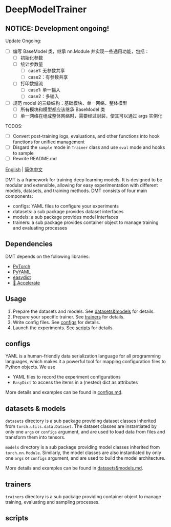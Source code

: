 # DeepModelTrainer

## NOTICE: Development ongoing!

Update Ongoing:

- [ ] 编写 BaseModel 类，继承 nn.Module 并实现一些通用功能，包括：
  - [ ] 初始化参数
  - [ ] 统计参数量
    - [ ] case1: 无参数共享
    - [ ] case2：有参数共享
  - [ ] 打印数据流
    - [ ] case1: 单一输入
    - [ ] case2：多输入
- [ ] 规范 model 的三级结构：基础模块、单一网络、整体模型
  - [ ] 所有模块和模型都应该继承 BaseModel 类
  - [ ] 单一网络在组成整体网络时，需要经过封装，使其可以通过 args 实例化

TODOS:

- [ ] Convert post-training logs, evaluations, and other functions into hook functions for unified management
- [ ] Disgard the `sample` mode in `Trainer` class and use `eval` mode and hooks to sample
- [ ] Rewrite README.md

[English](/README.md) | [简体中文](/readme/README_zh_CN.md)

DMT is a framework for training deep learning models. It is designed to be modular and extensible, allowing for easy experimentation with different models, datasets, and training methods. DMT consists of four main components:

- configs:  YAML files to configure your experiments
- datasets: a sub package provides dataset interfaces
- models:   a sub package provides model interfaces
- trainers: a sub package provides container object to manage training and evaluating processes

## Dependencies

DMT depends on the following libraries:

- [PyTorch](https://pytorch.org/)
- [PyYAML](https://pyyaml.org/)
- [easydict](https://github.com/makinacorpus/easydict)
- [🤗 Accelerate](https://github.com/huggingface/accelerate)

## Usage

1. Prepare the datasets and models. See [datasets&models](#datasets--models) for details.
2. Prepare your specific trainer. See [trainers](#trainers) for details.
3. Write config files. See [configs](#configs) for details.
4. Launch the experiments. See [scripts](#scripts) for details.

## configs

YAML is a human-friendly data serialization language for all programming languages, which makes it a powerful tool for mapping configuration files to Python objects. We use

- YAML files to record the experiment configurations
- `EasyDict` to access the items in a (nested) dict as attributes

More details and examples can be found in [configs.md](readme/configs.md).

## datasets & models

`datasets` directory is a sub package providing dataset classes inherited from `torch.utils.data.Dataset`. The dataset classes are instantiated by only one `args` or `configs` argument, and are used to load data from files and transform them into tensors.

`models` directory is a sub package providing model classes inherited from `torch.nn.Module`. Similarly, the model classes are also instantiated by only one `args` or `configs` argument, and are used to build the model architecture.

More details and examples can be found in [datasets&models.md](readme/datasets&models.md).

## trainers

`trainers` directory is a sub package providing container object to manage training, evaluating and sampling processes.  

## scripts

